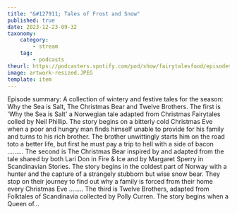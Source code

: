 ```yaml
---
title: "&#127911; Tales of Frost and Snow"
published: true
date: 2023-12-23-09-32
taxonomy:
    category:
        - stream
    tag:
        - podcasts
theurl: https://podcasters.spotify.com/pod/show/fairytalesfood/episodes/Tales-of-Frost-and-Snow-e2db9cm
image: artwork-resized.JPEG
template: item
---
```


Episode summary: A collection of wintery and festive tales for the season: Why the Sea is Salt, The Christmas Bear and Twelve Brothers. The first is &#039;Why the Sea is Salt&#039; a Norwegian tale adapted from Christmas Fairytales colled by Neil Phillip. The story begins on a bitterly cold Christmas Eve when a poor and hungry man finds himself unable to provide for his family and turns to his rich brother. The brother unwittingly starts him on the road toto a better life, but first he must pay a trip to hell with a side of bacon &hellip;&hellip;&hellip; The second is The Christmas Bear inspired by and adapted from the tale shared by both Lari Don in Fire &amp; Ice and by Margaret Sperry in Scandinavian Stories. The story begins in the coldest part of Norway with a hunter and the capture of a strangely stubborn but wise snow bear. They stop on their journey to find out why a family is forced from their home every Christmas Eve &hellip;&hellip;.. The third is Twelve Brothers, adapted from Folktales of Scandinavia collected by Polly Curren. The story begins when a Queen of&hellip;
